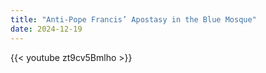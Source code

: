 ```yaml
---
title: "Anti-Pope Francis’ Apostasy in the Blue Mosque"
date: 2024-12-19
---
```


{{< youtube zt9cv5Bmlho >}}
